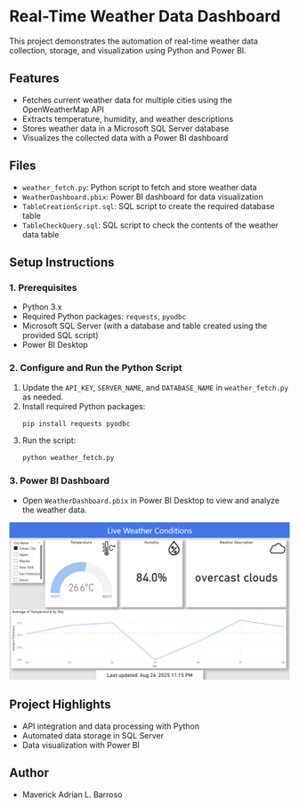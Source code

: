 # Real-Time Weather Data Dashboard

This project demonstrates the automation of real-time weather data collection, storage, and visualization using Python and Power BI.

## Features
- Fetches current weather data for multiple cities using the OpenWeatherMap API
- Extracts temperature, humidity, and weather descriptions
- Stores weather data in a Microsoft SQL Server database
- Visualizes the collected data with a Power BI dashboard

## Files
- `weather_fetch.py`: Python script to fetch and store weather data
- `WeatherDashboard.pbix`: Power BI dashboard for data visualization
- `TableCreationScript.sql`: SQL script to create the required database table
- `TableCheckQuery.sql`: SQL script to check the contents of the weather data table

## Setup Instructions

### 1. Prerequisites
- Python 3.x
- Required Python packages: `requests`, `pyodbc`
- Microsoft SQL Server (with a database and table created using the provided SQL script)
- Power BI Desktop

### 2. Configure and Run the Python Script
1. Update the `API_KEY`, `SERVER_NAME`, and `DATABASE_NAME` in `weather_fetch.py` as needed.
2. Install required Python packages:
   ```sh
   pip install requests pyodbc
   ```
3. Run the script:
   ```sh
   python weather_fetch.py
   ```

### 3. Power BI Dashboard
- Open `WeatherDashboard.pbix` in Power BI Desktop to view and analyze the weather data.

![Dashboard Screenshot](dashboard.png)

## Project Highlights
- API integration and data processing with Python
- Automated data storage in SQL Server
- Data visualization with Power BI

## Author
- Maverick Adrian L. Barroso
